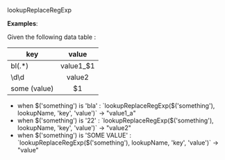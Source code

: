 lookupReplaceRegExp

**Examples**:

Given the following data table :

| key          |   value   |
|--------------|:---------:|
| bl(.*)       | value1_$1 |
| \d\d         |  value2   |
| some (value) |    $1     |

- when $('something') is 'bla' : `lookupReplaceRegExp($('something'), lookupName, 'key', 'value')` &#8594; "value1_a"
- when $('something') is '22' : `lookupReplaceRegExp($('something'), lookupName, 'key', 'value')` &#8594; "value2"
- when $('something') is 'SOME VALUE' : `lookupReplaceRegExp($('something'), lookupName, 'key', 'value')` &#8594; "value"
